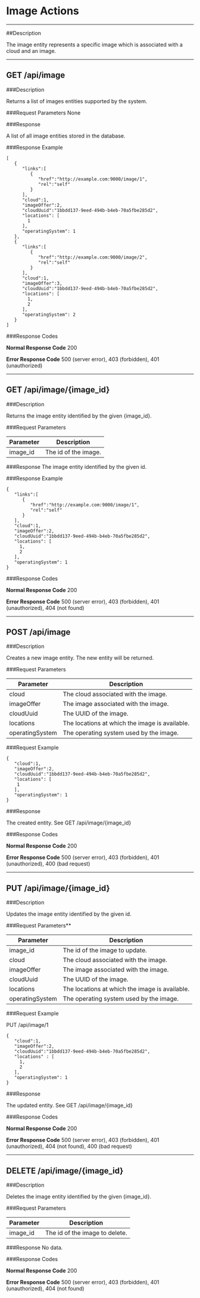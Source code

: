 ﻿# Image Actions
***

##Description

The image entity represents a specific image which is associated with a cloud and an image.

***

## GET /api/image

###Description

Returns a list of images entities supported by the system.

###Request Parameters
None

###Response

A list of all image entities stored in the database.

###Response Example

```
[  
   {  
      "links":[  
         {  
            "href":"http://example.com:9000/image/1",
            "rel":"self"
         }
      ],
      "cloud":1,
      "imageOffer":2,
      "cloudUuid":"1bbdd137-9eed-494b-b4eb-70a5fbe285d2",
      "locations": [
        1
      ],
      "operatingSystem": 1
   },
   {  
      "links":[  
         {  
            "href":"http://example.com:9000/image/2",
            "rel":"self"
         }
      ],
      "cloud":1,
      "imageOffer":3,
      "cloudUuid":"1bbdd137-9eed-494b-b4eb-70a5fbe285d2",
      "locations": [
        1,
        2
      ],
      "operatingSystem": 2
   }
]
```

###Response Codes

**Normal Response Code** 200

**Error Response Code** 500 (server error), 403 (forbidden), 401 (unauthorized)

***

## GET /api/image/{image_id}

###Description

Returns the image entity identified by the given {image_id}.

###Request Parameters

Parameter        | Description
-------------    | -------------
image_id         | The id of the image.



###Response
The image entity identified by the given id.

###Response Example

```
{  
   "links":[  
      {  
         "href":"http://example.com:9000/image/1",
         "rel":"self"
      }
   ],
   "cloud":1,
   "imageOffer":2,
   "cloudUuid":"1bbdd137-9eed-494b-b4eb-70a5fbe285d2",
   "locations": [
     1,
     2
   ],
   "operatingSystem": 1
}
```

###Response Codes

**Normal Response Code** 200

**Error Response Code** 500 (server error), 403 (forbidden), 401 (unauthorized), 404 (not found)

***

## POST /api/image

###Description

Creates a new image entity. The new entity will be returned.

###Request Parameters

Parameter        | Description
-------------    | -------------
cloud            | The cloud associated with the image.
imageOffer       | The image associated with the image.
cloudUuid        | The UUID of the image.
locations        | The locations at which the image is available.
operatingSystem  | The operating system used by the image.

###Request Example

```
{  
   "cloud":1,
   "imageOffer":2,
   "cloudUuid":"1bbdd137-9eed-494b-b4eb-70a5fbe285d2",
   "locations": [
    1
   ],
   "operatingSystem": 1
}   
```

###Response

The created entity. See GET /api/image/{image_id}

###Response Codes

**Normal Response Code** 200

**Error Response Code** 500 (server error), 403 (forbidden), 401 (unauthorized), 400 (bad request)

***

## PUT /api/image/{image_id}

###Description

Updates the image entity identified by the given id.

###Request Parameters** 

Parameter        | Description
-------------    | -------------
image_id         | The id of the image to update.
cloud            | The cloud associated with the image.
imageOffer       | The image associated with the image.
cloudUuid        | The UUID of the image.
locations        | The locations at which the image is available.
operatingSystem  | The operating system used by the image.

###Request Example

PUT /api/image/1

```
{  
   "cloud":1,
   "imageOffer":2,
   "cloudUuid":"1bbdd137-9eed-494b-b4eb-70a5fbe285d2",
   "locations" : [
     1,
     2
   ],
   "operatingSystem": 1
}
```
###Response

The updated entity. See GET /api/image/{image_id}

###Response Codes

**Normal Response Code** 200

**Error Response Code** 500 (server error), 403 (forbidden), 401 (unauthorized), 404 (not found), 400 (bad request)

***

## DELETE /api/image/{image_id}

###Description

Deletes the image entity identified by the given {image_id}.

###Request Parameters 

Parameter       | Description
-------------   | -------------
image_id        | The id of the image to delete.


###Response
No data.

###Response Codes

**Normal Response Code** 200

**Error Response Code** 500 (server error), 403 (forbidden), 401 (unauthorized), 404 (not found)
